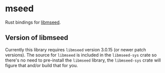 # mseed

Rust bindings for [libmseed](https://github.com/EarthScope/libmseed).

## Version of libmseed

Currently this library requires `libmseed` version 3.0.15 (or newer patch
versions). The source for `libmseed` is included in the `libmseed-sys` crate so
there's no need to pre-install the `libmseed` library, the `libmseed-sys` crate
will figure that and/or build that for you.
